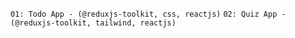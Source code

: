 `01: Todo App - (@reduxjs-toolkit, css, reactjs)`
`02: Quiz App - (@reduxjs-toolkit, tailwind, reactjs)`